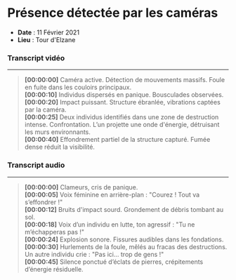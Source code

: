 <div class="col">

# Présence détectée par les caméras

- **Date** : 11 Février 2021
- **Lieu** : Tour d'Elzane

### Transcript vidéo

---

> **[00:00:00]** Caméra active. Détection de mouvements massifs. Foule en fuite dans les couloirs principaux.  
> **[00:00:10]** Individus dispersés en panique. Bousculades observées.  
> **[00:00:20]** Impact puissant. Structure ébranlée, vibrations captées par la caméra.  
> **[00:00:25]** Deux individus identifiés dans une zone de destruction intense. Confrontation. L’un projette une onde d'énergie, détruisant les murs environnants.  
> **[00:00:40]** Effondrement partiel de la structure capturé. Fumée dense réduit la visibilité.

### Transcript audio

---

> **[00:00:00]** Clameurs, cris de panique.  
> **[00:00:05]** Voix féminine en arrière-plan : "Courez ! Tout va s’effondrer !"  
> **[00:00:12]** Bruits d'impact sourd. Grondement de débris tombant au sol.  
> **[00:00:18]** Voix d’un individu en lutte, ton agressif : "Tu ne m’échapperas pas !"  
> **[00:00:24]** Explosion sonore. Fissures audibles dans les fondations.  
> **[00:00:30]** Hurlements de la foule, mêlés au fracas des destructions. Un autre individu crie : "Pas ici… trop de gens !"  
> **[00:00:45]** Silence ponctué d’éclats de pierres, crépitements d’énergie résiduelle.

</div>
